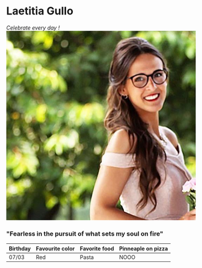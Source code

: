 # Laetitia Gullo
*Celebrate every day !*
![Photo](https://github.com/LaetitiaGullo/markdown-challenge/blob/master/Photo.jpeg?raw=true)
### "Fearless in the pursuit of what sets my soul on fire"
Birthday | Favourite color | Favorite food | Pinneaple on pizza
-------- | --------------- | ------------- | ------------------
07/03    | Red             | Pasta         | NOOO
